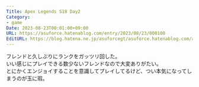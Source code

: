 ```yaml
---
Title: Apex Legends S18 Day2
Category:
- game
Date: 2023-08-23T00:01:00+09:00
URL: https://asuforce.hatenablog.com/entry/2023/08/23/000100
EditURL: https://blog.hatena.ne.jp/asuforcegt/asuforce.hatenablog.com/atom/entry/820878482961030216
---
```


フレンドと久しぶりにランクをガッツリ回した。  
いい感じにプレイできる数少ないフレンドなので大変ありがたい。  
とにかくエンジョイすることを意識してプレイしてるけど、つい本気になってしまうのが玉に瑕。  

